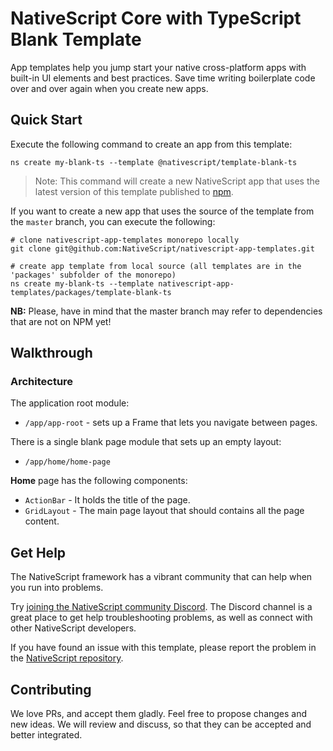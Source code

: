 # NativeScript Core with TypeScript Blank Template
App templates help you jump start your native cross-platform apps with built-in UI elements and best practices. Save time writing boilerplate code over and over again when you create new apps.

## Quick Start
Execute the following command to create an app from this template:

```
ns create my-blank-ts --template @nativescript/template-blank-ts
```

> Note: This command will create a new NativeScript app that uses the latest version of this template published to [npm](https://www.npmjs.com/package/@nativescript/template-blank-ts).

If you want to create a new app that uses the source of the template from the `master` branch, you can execute the following:

```
# clone nativescript-app-templates monorepo locally
git clone git@github.com:NativeScript/nativescript-app-templates.git

# create app template from local source (all templates are in the 'packages' subfolder of the monorepo)
ns create my-blank-ts --template nativescript-app-templates/packages/template-blank-ts
```

**NB:** Please, have in mind that the master branch may refer to dependencies that are not on NPM yet!

## Walkthrough

### Architecture
The application root module:
- `/app/app-root` - sets up a Frame that lets you navigate between pages.

There is a single blank page module that sets up an empty layout:
- `/app/home/home-page`

**Home** page has the following components:
- `ActionBar` - It holds the title of the page.
- `GridLayout` - The main page layout that should contains all the page content.

## Get Help
The NativeScript framework has a vibrant community that can help when you run into problems.

Try [joining the NativeScript community Discord](https://nativescript.org/discord). The Discord channel is a great place to get help troubleshooting problems, as well as connect with other NativeScript developers.

If you have found an issue with this template, please report the problem in the [NativeScript repository](https://github.com/NativeScript/NativeScript/issues).

## Contributing

We love PRs, and accept them gladly. Feel free to propose changes and new ideas. We will review and discuss, so that they can be accepted and better integrated.
